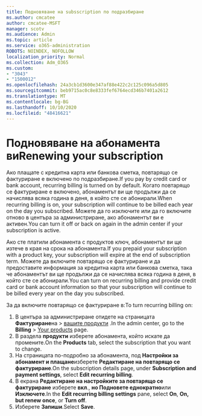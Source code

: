 ```yaml
---
title: Подновяване на subsscription по подразбиране
ms.author: cmcatee
author: cmcatee-MSFT
manager: scotv
ms.audience: Admin
ms.topic: article
ms.service: o365-administration
ROBOTS: NOINDEX, NOFOLLOW
localization_priority: Normal
ms.collection: Adm_O365
ms.custom:
- "3043"
- "1500012"
ms.openlocfilehash: 24a3cb1d3600e347af88e422c2c125c096a5d805
ms.sourcegitcommit: beb9715ac0c8e8333fef6764ecd346b7401a2612
ms.translationtype: MT
ms.contentlocale: bg-BG
ms.lasthandoff: 10/10/2020
ms.locfileid: "48416621"
---
```

# <a name="renewing-your-subscription"></a><span data-ttu-id="d82c3-102">Подновяване на абонамента ви</span><span class="sxs-lookup"><span data-stu-id="d82c3-102">Renewing your subscription</span></span>

<span data-ttu-id="d82c3-103">Ако плащате с кредитна карта или банкова сметка, повтарящо се фактуриране е включено по подразбиране.</span><span class="sxs-lookup"><span data-stu-id="d82c3-103">If you pay by credit card or bank account, recurring billing is turned on by default.</span></span> <span data-ttu-id="d82c3-104">Когато повтарящо се фактуриране е включено, абонаментът ви ще продължи да се начислява всяка година в деня, в който сте се абонирали.</span><span class="sxs-lookup"><span data-stu-id="d82c3-104">When recurring billing is on, your subscription will continue to be billed each year on the day you subscribed.</span></span> <span data-ttu-id="d82c3-105">Можете да го изключите или да го включите отново в центъра за администриране, ако абонаментът ви е активен.</span><span class="sxs-lookup"><span data-stu-id="d82c3-105">You can turn it off or back on again in the admin center if your subscription is active.</span></span>

<span data-ttu-id="d82c3-106">Ако сте платили абонамента с продуктов ключ, абонаментът ви ще изтече в края на срока на абонамента.</span><span class="sxs-lookup"><span data-stu-id="d82c3-106">If you prepaid your subscription with a product key, your subscription will expire at the end of subscription term.</span></span> <span data-ttu-id="d82c3-107">Можете да включите повтарящо се фактуриране и да предоставите информация за кредитна карта или банкова сметка, така че абонаментът ви ще продължи да се начислява всяка година в деня, в който сте се абонирали.</span><span class="sxs-lookup"><span data-stu-id="d82c3-107">You can turn on recurring billing and provide credit card or bank account information so that your subscription will continue to be billed every year on the day you subscribed.</span></span>

<span data-ttu-id="d82c3-108">За да включите повтарящо се фактуриране в:</span><span class="sxs-lookup"><span data-stu-id="d82c3-108">To turn recurring billing on:</span></span>

1. <span data-ttu-id="d82c3-109">В центъра за администриране отидете на страницата **Фактуриране**на  >  [вашите продукти](https://go.microsoft.com/fwlink/p/?linkid=842054) .</span><span class="sxs-lookup"><span data-stu-id="d82c3-109">In the admin center, go to the **Billing** > [Your products](https://go.microsoft.com/fwlink/p/?linkid=842054) page.</span></span>
2. <span data-ttu-id="d82c3-110">В раздела **продукти** изберете абонамента, който искате да промените.</span><span class="sxs-lookup"><span data-stu-id="d82c3-110">On the **Products** tab, select the subscription that you want to change.</span></span>
3. <span data-ttu-id="d82c3-111">На страницата по-подробно за абонамента, под **Настройки за абонамент и плащане**изберете **Редактиране на повтарящо се фактуриране**.</span><span class="sxs-lookup"><span data-stu-id="d82c3-111">On the subscription details page, under **Subscription and payment settings**, select **Edit recurring billing**.</span></span>
4. <span data-ttu-id="d82c3-112">В екрана **Редактиране на настройките за повтарящо се фактуриране** изберете **вкл**., **но Подновете еднократно**или **Изключете**.</span><span class="sxs-lookup"><span data-stu-id="d82c3-112">In the **Edit recurring billing settings** pane, select **On**, **On, but renew once**, or **Turn off**.</span></span>
5. <span data-ttu-id="d82c3-113">Изберете **Запиши**.</span><span class="sxs-lookup"><span data-stu-id="d82c3-113">Select **Save**.</span></span> 